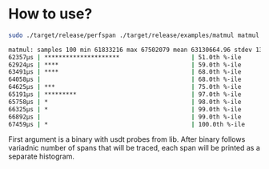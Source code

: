 How to use?
===

```sh
sudo ./target/release/perfspan ./target/release/examples/matmul matmul

matmul: samples 100 min 61833216 max 67502079 mean 63130664.96 stdev 1332253.34 p90 64913407 p99 65798143
62357µs | *********************                    | 51.0th %-ile
62924µs | ****                                     | 59.0th %-ile
63491µs | ****                                     | 68.0th %-ile
64058µs |                                          | 68.0th %-ile
64625µs | ***                                      | 75.0th %-ile
65191µs | *********                                | 97.0th %-ile
65758µs | *                                        | 98.0th %-ile
66325µs | *                                        | 99.0th %-ile
66892µs |                                          | 99.0th %-ile
67459µs | *                                        | 100.0th %-ile
```

First argument is a binary with usdt probes from lib. After binary follows variadnic number of spans
that will be traced, each span will be printed as a separate histogram.

